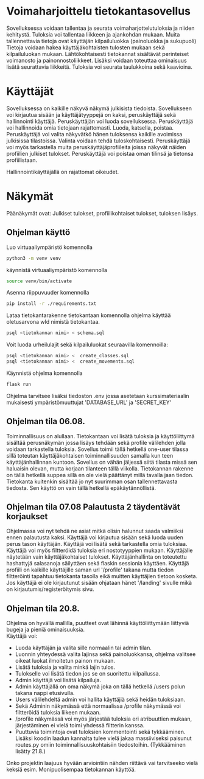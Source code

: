 # Voimaharjoittelu tietokantasovellus
Sovelluksessa voidaan tallentaa ja seurata voimaharjottelutuloksia ja niiden kehitystä.
Tuloksia voi tallentaa liikkeen ja ajankohdan mukaan.
Muita tallennettavia tietoja ovat käyttäjän kilpailuluokka (painoluokka ja sukupuoli)
Tietoja voidaan hakea käyttäjäkohtaisten tulosten mukaan sekä kilpailuluokan mukaan.
Lähtökohtaisesti tietokannat sisältävät perinteiset voimanosto ja painonnostoliikkeet.
Lisäksi voidaan toteuttaa ominaisuus lisätä seurattavia liikkeitä.
Tuloksia voi seurata taulukkoina sekä kaavioina.

# Käyttäjät
Sovelluksessa on kaikille näkyvä näkymä julkisista tiedoista.
Sovellukseen voi kirjautua sisään ja käyttäjätyyppejä on kaksi, peruskäyttäjä sekä hallinnointi käyttäjä. Peruskäyttäjän voi luoda sovelluksessa.
Peruskäyttäjä voi hallinnoida omia tietojaan rajattomasti. Luoda, katsella, poistaa.
Peruskäyttäjä voi valita näkyvätkö hänen tuloksensa kaikille avoimissa julkisissa tilastoissa. Valinta voidaan tehdä tuloskohtaisesti.
Peruskäyttäjä voi myös tarkastella muita peruskäyttäjäprofiileita joissa näkyvät näiden profiilien julkiset tulokset.
Peruskäyttäjä voi poistaa oman tilinsä ja tietonsa profiilistaan.

Hallinnointikäyttäjällä on rajattomat oikeudet.

# Näkymät
Päänäkymät ovat: Julkiset tulokset, profiilikohtaiset tulokset, tuloksen lisäys.

## Ohjelman käyttö

Luo virtuaaliympäristö komennolla 
```bash 
python3 -m venv venv
```
käynnistä virtuaaliympäristö komennolla 
```bash 
source venv/bin/activate
```

Asenna riippuvuuder komennolla
```bash
pip install -r ./requirements.txt
```

Lataa tietokantarakenne tietokantaan komennolla ohjelma käyttää oletusarvona wld nimistä tietokantaa.
```bash
psql <tietokannan nimi> < schema.sql
```

Voit luoda urheilulajit sekä kilpailuluokat seuraavilla komennoilla:
```bash
psql <tietokannan nimi> <  create_classes.sql
psql <tietokannan nimi> <  create_movements.sql
```

Käynnistä ohjelma komennolla
```bash
flask run
```
Ohjelma tarvitsee lisäksi tiedoston .env jossa asetetaan kurssimateriaalin mukaisesti ympäristömuuttujat 'DATABASE_URL' ja 'SECRET_KEY'

## Ohjelman tila 06.08.

Toiminnallisuus on alullaan. Tietokantaan voi lisätä tuloksia ja käyttöliittymä sisältää perusnäkymän jossa lisäys tehdään sekä profile välilehden
jolla voidaan tarkastella tuloksia. Sovellus toimii tällä hetkellä one-user tilassa sillä toteutan käyttäjäkohtaisen toiminnallisuuden samalla kun teen käyttäjänhallinnan kuntoon.
Sovellus on vähän jäljessä siitä tilasta missä sen haluaisin olevan, mutta korjaan tilanteen tällä viikolla. Tietokannan rakenne on tällä hetkellä suppea sillä en ole vielä päättänyt
millä tavalla jaan tiedon. Tietokanta kuitenkin sisältää jo nyt suurimman osan tallennettavasta tiedosta. Sen käyttö on vain tällä hetkellä epäkäytännöllistä.

## Ohjelman tila 07.08 Palautusta 2 täydentävät korjaukset

Ohjelmassa voi nyt tehdä ne asiat mitkä olisin halunnut saada valmiiksi ennen palautusta kaksi. Käyttäjä voi kirjautua sisään sekä luoda uuden perus tason käyttäjän. Käyttäjä voi lisätä sekä tarkastella omia tuloksiaa.
Käyttäjä voi myös filtteröidä tuloksia eri nostotyyppien mukaan. Käyttäjälle näytetään vain käyttäjäkohtaiset tulokset. Käyttäjänhallinta on toteutettu hashattyjä salasanoja säilyttäen sekä flaskin sessionia käyttäen.
Käyttäjä profiili on kaikille käyttäjille saman url '/profile' takana mutta tiedon filtteröinti tapahtuu tietokanta tasolla eikä muitten käyttäjien tietoon kosketa. Jos käyttäjä ei ole kirjautunut sisään ohjataan hänet '/landing'
sivulle mikä on kirjautumis/registeröitymis sivu.

## Ohjelman tila 20.8.
Ohjelma on hyvällä mallilla, puutteet ovat lähinnä käyttöliittymään liittyviä bugeja ja pieniä ominaisuuksia.  
Käyttäjä voi:

- Luoda käyttäjän ja valita sille normaalin tai admin tilan.
- Luonnin yhteydessä valita lajinsa sekä painoluokkansa, ohjelma valitsee oikeat luokat ilmoitetun painon mukaan.
- Lisätä tuloksia ja valita minkä lajin tulos.
- Tulokselle voi lisätä tiedon jos se on suoritettu kilpailussa.
- Admin käyttäjä voi lisätä kilpailuja.
- Admin käyttäjällä on oma näkymä joka on tällä hetkellä /users polun takana nappi etusivulla.
- Users välilehdeltä admin voi hallita käyttäjiä sekä heidän tuloksiaan.
- Sekä Adminin näkymässä että normaalissa /profile näkymässä voi filtteröidä tuloksia liikeen mukaan.
- /profile näkymässä voi myös järjestää tuloksia eri atribuuttien mukaan, järjestäminen ei vielä toimi yhdessä
filtterin kanssa.
- Puuttuvia toimintoja ovat tuloksien kommentointi sekä tykkääminen. Lisäksi koodin laadun kannalta tulee vielä
jakaa massiiviseksi paisunut routes.py omiin toiminnallisuuskohtaisiin tiedostoihin. (Tykkääminen lisätty 21.8.)


Onko projektin laajuus hyvään arviointiin nähden riittävä vai tarvitseeko vielä keksiä esim. Monipuolisempaa tietokannan käyttöä.
